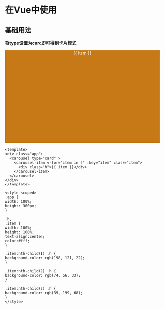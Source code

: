 <style>
.app {
  width: 500px;
  height: 300px;
}

.h,
.item {
  width: 100%;
  height: 100%;
  text-align:center;
  color:#fff;
}

.item:nth-child(1) .h {
  background-color: rgb(198, 121, 22);
}

.item:nth-child(2) .h {
  background-color: rgb(74, 56, 33);
}

.item:nth-child(3) .h {
  background-color: rgb(39, 199, 68);
}
</style>

# 在Vue中使用
## 基础用法
**将type设置为card即可得到卡片模式**
 <div class="app">
   <carousel type="card" >
      <carousel-item v-for="item in 3" :key="item" class="item">
        <div class="h">{{ item }}</div>
      </carousel-item>
    </carousel>
  </div>

  ```vue
<template>
 <div class="app">
    <carousel type="card" >
      <carousel-item v-for="item in 3" :key="item" class="item">
        <div class="h">{{ item }}</div>
      </carousel-item>
    </carousel>
  </div>
</template>

<style scoped>
.app {
  width: 100%;
  height: 300px;
}

.h,
.item {
  width: 100%;
  height: 100%;
  text-align:center;
  color:#fff;
}

.item:nth-child(1) .h {
  background-color: rgb(198, 121, 22);
}

.item:nth-child(2) .h {
  background-color: rgb(74, 56, 33);
}

.item:nth-child(3) .h {
  background-color: rgb(39, 199, 68);
}
</style>
  ```

  